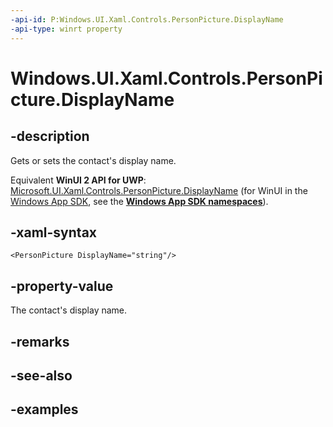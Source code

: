 ```yaml
---
-api-id: P:Windows.UI.Xaml.Controls.PersonPicture.DisplayName
-api-type: winrt property
---
```


<!-- Property syntax.
public string DisplayName { get;  set; }
-->

# Windows.UI.Xaml.Controls.PersonPicture.DisplayName

## -description

Gets or sets the contact's display name.

Equivalent **WinUI 2 API for UWP**: [Microsoft.UI.Xaml.Controls.PersonPicture.DisplayName](/windows/winui/api/microsoft.ui.xaml.controls.personpicture.displayname) (for WinUI in the [Windows App SDK](/windows/apps/windows-app-sdk/), see the **[Windows App SDK namespaces](/windows/windows-app-sdk/api/winrt/)**).

## -xaml-syntax

```xaml
<PersonPicture DisplayName="string"/>
```

## -property-value

The contact's display name.

## -remarks

## -see-also

## -examples

